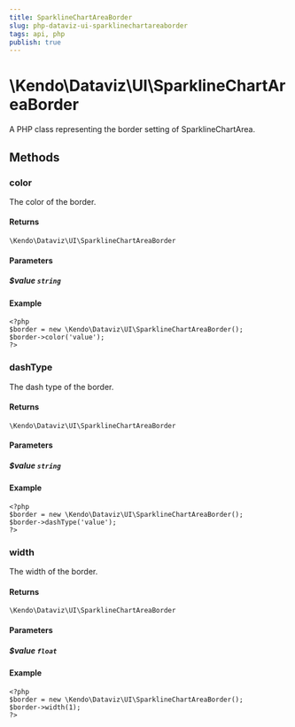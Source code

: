 ```yaml
---
title: SparklineChartAreaBorder
slug: php-dataviz-ui-sparklinechartareaborder
tags: api, php
publish: true
---
```


# \Kendo\Dataviz\UI\SparklineChartAreaBorder

A PHP class representing the border setting of SparklineChartArea.


## Methods

### color
The color of the border.

#### Returns
`\Kendo\Dataviz\UI\SparklineChartAreaBorder`

#### Parameters

##### $value `string`



#### Example 
    <?php
    $border = new \Kendo\Dataviz\UI\SparklineChartAreaBorder();
    $border->color('value');
    ?>

### dashType
The dash type of the border.

#### Returns
`\Kendo\Dataviz\UI\SparklineChartAreaBorder`

#### Parameters

##### $value `string`



#### Example 
    <?php
    $border = new \Kendo\Dataviz\UI\SparklineChartAreaBorder();
    $border->dashType('value');
    ?>

### width
The width of the border.

#### Returns
`\Kendo\Dataviz\UI\SparklineChartAreaBorder`

#### Parameters

##### $value `float`



#### Example 
    <?php
    $border = new \Kendo\Dataviz\UI\SparklineChartAreaBorder();
    $border->width(1);
    ?>

